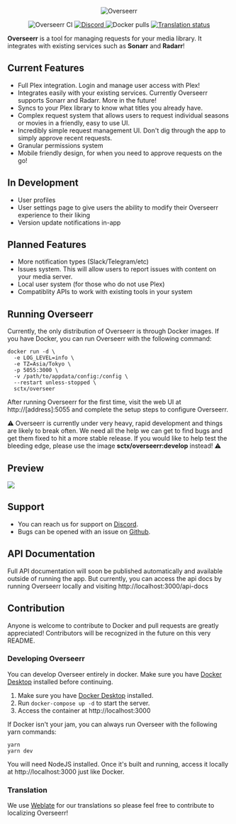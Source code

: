 <p align="center">
<img src="https://i.imgur.com/TMoEG7g.png" alt="Overseerr">
</p>
<p align="center">
<img src="https://github.com/sct/overseerr/workflows/Overseerr%20CI/badge.svg" alt="Overseerr CI">
<a href="https://discord.gg/ySfaEUcQ">
<img src="https://img.shields.io/discord/783137440809746482" alt="Discord">
</a>
<img src="https://img.shields.io/docker/pulls/sctx/overseerr" alt="Docker pulls">
<a href="https://hosted.weblate.org/engage/overseerr/">
<img src="https://hosted.weblate.org/widgets/overseerr/-/overseerr-frontend/svg-badge.svg" alt="Translation status" />
</a>
</p>

**Overseerr** is a tool for managing requests for your media library. It integrates with existing services such as **Sonarr** and **Radarr**!

## Current Features

- Full Plex integration. Login and manage user access with Plex!
- Integrates easily with your existing services. Currently Overseerr supports Sonarr and Radarr. More in the future!
- Syncs to your Plex library to know what titles you already have.
- Complex request system that allows users to request individual seasons or movies in a friendly, easy to use UI.
- Incredibly simple request management UI. Don't dig through the app to simply approve recent requests.
- Granular permissions system
- Mobile friendly design, for when you need to approve requests on the go!

## In Development

- User profiles
- User settings page to give users the ability to modify their Overseerr experience to their liking
- Version update notifications in-app

## Planned Features

- More notification types (Slack/Telegram/etc)
- Issues system. This will allow users to report issues with content on your media server.
- Local user system (for those who do not use Plex)
- Compatiblity APIs to work with existing tools in your system

## Running Overseerr

Currently, the only distribution of Overseerr is through Docker images. If you have Docker, you can run Overseerr with the following command:

```
docker run -d \
  -e LOG_LEVEL=info \
  -e TZ=Asia/Tokyo \
  -p 5055:3000 \
  -v /path/to/appdata/config:/config \
  --restart unless-stopped \
  sctx/overseer
```

After running Overseerr for the first time, visit the web UI at http://[address]:5055 and complete the setup steps to configure Overseerr.

⚠️ Overseerr is currently under very heavy, rapid development and things are likely to break often. We need all the help we can get to find bugs and get them fixed to hit a more stable release. If you would like to help test the bleeding edge, please use the image **sctx/overseerr:develop** instead! ⚠️

## Preview

<img src="https://i.imgur.com/Mjbyruv.png">

## Support

- You can reach us for support on [Discord](https://discord.gg/ySfaEUcQ).
- Bugs can be opened with an issue on [Github](https://github.com/sct/overseerr/issues).

## API Documentation

Full API documentation will soon be published automatically and available outside of running the app. But currently, you can access the api docs by running Overseerr locally and visiting http://localhost:3000/api-docs

## Contribution

Anyone is welcome to contribute to Docker and pull requests are greatly appreciated! Contributors will be recognized in the future on this very README.

### Developing Overseerr

You can develop Overseer entirely in docker. Make sure you have [Docker Desktop](https://www.docker.com/products/docker-desktop) installed before continuing.

1. Make sure you have [Docker Desktop](https://www.docker.com/products/docker-desktop) installed.
2. Run `docker-compose up -d` to start the server.
3. Access the container at http://localhost:3000

If Docker isn't your jam, you can always run Overseer with the following yarn commands:

```
yarn
yarn dev
```

You will need NodeJS installed. Once it's built and running, access it locally at http://localhost:3000 just like Docker.

### Translation

We use [Weblate](https://hosted.weblate.org/engage/overseerr/) for our translations so please feel free to contribute to localizing Overseerr!
